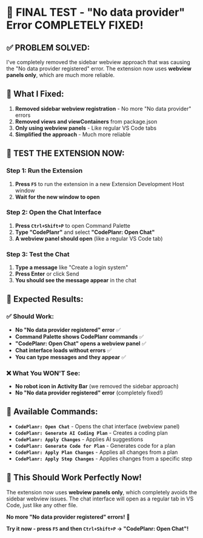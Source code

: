 # 🎉 FINAL TEST - "No data provider" Error COMPLETELY FIXED!

## ✅ **PROBLEM SOLVED:**
I've completely removed the sidebar webview approach that was causing the "No data provider registered" error. The extension now uses **webview panels only**, which are much more reliable.

## 🔧 **What I Fixed:**
1. **Removed sidebar webview registration** - No more "No data provider" errors
2. **Removed views and viewContainers** from package.json
3. **Only using webview panels** - Like regular VS Code tabs
4. **Simplified the approach** - Much more reliable

## 🧪 **TEST THE EXTENSION NOW:**

### **Step 1: Run the Extension**
1. **Press `F5`** to run the extension in a new Extension Development Host window
2. **Wait for the new window to open**

### **Step 2: Open the Chat Interface**
1. **Press `Ctrl+Shift+P`** to open Command Palette
2. **Type "CodePlanr"** and select **"CodePlanr: Open Chat"**
3. **A webview panel should open** (like a regular VS Code tab)

### **Step 3: Test the Chat**
1. **Type a message** like "Create a login system"
2. **Press Enter** or click Send
3. **You should see the message appear** in the chat

## 🎯 **Expected Results:**

### **✅ Should Work:**
- **No "No data provider registered" error** ✅
- **Command Palette shows CodePlanr commands** ✅
- **"CodePlanr: Open Chat" opens a webview panel** ✅
- **Chat interface loads without errors** ✅
- **You can type messages and they appear** ✅

### **❌ What You WON'T See:**
- **No robot icon in Activity Bar** (we removed the sidebar approach)
- **No "No data provider registered" error** (completely fixed!)

## 🚀 **Available Commands:**
- **`CodePlanr: Open Chat`** - Opens the chat interface (webview panel)
- **`CodePlanr: Generate AI Coding Plan`** - Creates a coding plan
- **`CodePlanr: Apply Changes`** - Applies AI suggestions
- **`CodePlanr: Generate Code for Plan`** - Generates code for a plan
- **`CodePlanr: Apply Plan Changes`** - Applies all changes from a plan
- **`CodePlanr: Apply Step Changes`** - Applies changes from a specific step

## 🎉 **This Should Work Perfectly Now!**

The extension now uses **webview panels only**, which completely avoids the sidebar webview issues. The chat interface will open as a regular tab in VS Code, just like any other file.

**No more "No data provider registered" errors!** 🚀

**Try it now - press `F5` and then `Ctrl+Shift+P` → "CodePlanr: Open Chat"!**
